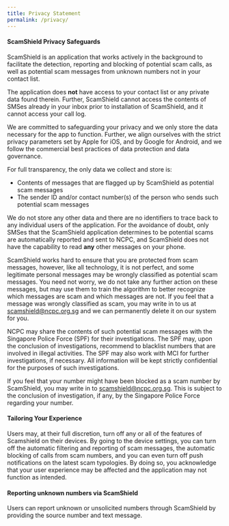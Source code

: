```yaml
---
title: Privacy Statement
permalink: /privacy/
---
```

#### ScamShield Privacy Safeguards
ScamShield is an application that works actively in the background to facilitate the detection, reporting and blocking of potential scam calls, as well as potential scam messages from unknown numbers not in your contact list. 

The application does **not** have access to your contact list or any private data found therein. Further, ScamShield cannot access the contents of SMSes already in your inbox prior to installation of ScamShield, and it cannot access your call log. 

We are committed to safeguarding your privacy and we only store the data necessary for the app to function. Further, we align ourselves with the strict privacy parameters set by Apple for iOS, and by Google for Android, and we follow the commercial best practices of data protection and data governance.

For full transparency, the only data we collect and store is:

*  Contents of messages that are flagged up by ScamShield as potential scam messages
*  The sender ID and/or contact number(s) of the person who sends such potential scam messages


We do not store any other data and there are no identifiers to trace back to any individual users of the application. For the avoidance of doubt, only SMSes that the ScamShield application determines to be potential scams are automatically reported and sent to NCPC, and ScamShield does not have the capability to read **any** other messages on your phone.

ScamShield works hard to ensure that you are protected from scam messages, however, like all technology, it is not perfect, and some legitimate personal messages may be wrongly classified as potential scam messages. You need not worry, we do not take any further action on these messages, but may use them to train the algorithm to better recognize which messages are scam and which messages are not. If you feel that a message was wrongly classified as scam, you may write in to us at [scamshield@ncpc.org.sg](mailto:scamshield@ncpc.org.sg) and we can permanently delete it on our system for you.

NCPC may share the contents of such potential scam messages with the Singapore Police Force (SPF) for their investigations. The SPF may, upon the conclusion of investigations, recommend to blacklist numbers that are involved in illegal activities. The SPF may also work with MCI for further investigations, if necessary. All information will be kept strictly confidential for the purposes of such investigations.

If you feel that your number might have been blocked as a scam number by ScamShield, you may write in to [scamshield@ncpc.org.sg](mailto:scamshield@ncpc.org.sg). This is subject to the conclusion of investigation, if any, by the Singapore Police Force regarding your number.

#### Tailoring Your Experience
Users may, at their full discretion, turn off any or all of the features of Scamshield on their devices. By going to the device settings, you can turn off the automatic filtering and reporting of scam messages, the automatic blocking of calls from scam numbers, and you can even turn off push notifications on the latest scam typologies. By doing so, you acknowledge that your user experience may be affected and the application may not function as intended.

#### Reporting unknown numbers via ScamShield
Users can report unknown or unsolicited numbers through ScamShield by providing the source number and text message.